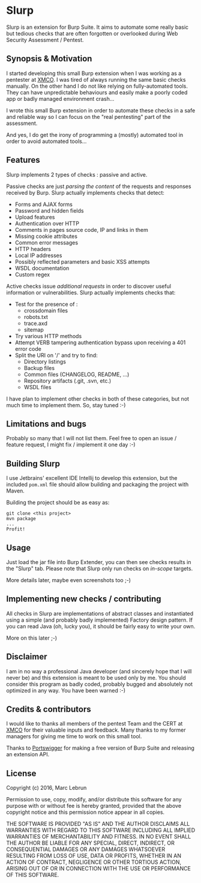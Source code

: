 # Slurp

Slurp is an extension for Burp Suite. It aims to automate some really basic but tedious checks that are often forgotten or overlooked during Web Security Assessment / Pentest. 

## Synopsis & Motivation

I started developing this small Burp extension when I was working as a pentester at [XMCO](https://www.xmco.fr/). I was tired of always running the same basic checks manually. On the other hand I do not like relying on fully-automated tools. They can have unpredictable behaviours and easily make a poorly coded app or badly managed environment crash...

I wrote this small Burp extension in order to automate these checks in a safe and reliable way so I can focus on the "real pentesting" part of the assessment.

And yes, I do get the irony of programming a (mostly) automated tool in order to avoid automated tools...

## Features

Slurp implements 2 types of checks : passive and active.

Passive checks are just *parsing the content* of the requests and responses received by Burp. Slurp actually implements checks that detect:

* Forms and AJAX forms
* Password and hidden fields
* Upload features
* Authentication over HTTP
* Comments in pages source code, IP and links in them
* Missing cookie attributes
* Common error messages
* HTTP headers
* Local IP addresses
* Possibly reflected parameters and basic XSS attempts
* WSDL documentation
* Custom regex

Active checks issue *additional requests* in order to discover useful information or vulnerabilities. Slurp actually implements checks that:

* Test for the presence of :
  * crossdomain files
  * robots.txt
  * trace.axd
  * sitemap
* Try various HTTP methods
* Attempt VERB tampering authentication bypass upon receiving a 401 error code
* Split the URI on '/' and try to find:
  * Directory listings
  * Backup files
  * Common files (CHANGELOG, README, ...)
  * Repository artifacts (.git, .svn, etc.)
  * WSDL files

I have plan to implement other checks in both of these categories, but not much time to implement them. So, stay tuned :-)

## Limitations and bugs

Probably so many that I will not list them. Feel free to open an issue / feature request, I might fix / implement it one day :-)

## Building Slurp

I use Jetbrains' excellent IDE Intellij to develop this extension, but the included `pom.xml` file should allow building and packaging the project with Maven.

Building the project should be as easy as:

```
git clone <this project>
mvn package
...
Profit!
```

## Usage

Just load the jar file into Burp Extender, you can then see checks results in the "Slurp" tab. Please note that Slurp only run checks on *in-scope* targets.

More details later, maybe even screenshots too ;-)

## Implementing new checks / contributing

All checks in Slurp are implementations of abstract classes and instantiated using a simple (and probably badly implemented) Factory design pattern. If you can read Java (oh, lucky you), it should be fairly easy to write your own.

More on this later ;-)

## Disclaimer

I am in no way a professional Java developer (and sincerely hope that I will never be) and this extension is meant to be used only by me. You should consider this program as badly coded, probably bugged and absolutely not optimized in any way. You have been warned :-)

## Credits & contributors

I would like to thanks all members of the pentest Team and the CERT at [XMCO](https://www.xmco.fr/) for their valuable inputs and feedback.
Many thanks to my former managers for giving me time to work on this small tool.

Thanks to [Portswigger](https://portswigger.net/) for making a free version of Burp Suite and releasing an extension API.

## License

Copyright (c) 2016, Marc Lebrun

Permission to use, copy, modify, and/or distribute this software for any purpose with or without fee is hereby granted, provided that the above copyright notice and this permission notice appear in all copies.

THE SOFTWARE IS PROVIDED "AS IS" AND THE AUTHOR DISCLAIMS ALL WARRANTIES WITH REGARD TO THIS SOFTWARE INCLUDING ALL IMPLIED WARRANTIES OF MERCHANTABILITY AND FITNESS. IN NO EVENT SHALL THE AUTHOR BE LIABLE FOR ANY SPECIAL, DIRECT, INDIRECT, OR CONSEQUENTIAL DAMAGES OR ANY DAMAGES WHATSOEVER RESULTING FROM LOSS OF USE, DATA OR PROFITS, WHETHER IN AN ACTION OF CONTRACT, NEGLIGENCE OR OTHER TORTIOUS ACTION, ARISING OUT OF OR IN CONNECTION WITH THE USE OR PERFORMANCE OF THIS SOFTWARE.
